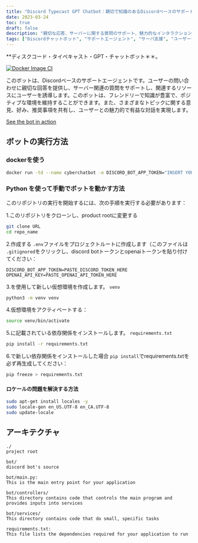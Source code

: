 ```yaml
---
title: "Discord Typecast GPT Chatbot：親切で知識のあるDiscordベースのサポート・エージェント"
date: 2023-03-24
toc: true
draft: false
description: "親切な応答、サーバーに関する質問のサポート、魅力的なインタラクションを生み出す、フレンドリーで知識豊富なチャットボットで、Discordサーバーを強化しましょう。"
tags: ["Discordチャットボット", "サポートエージェント", "サーバ支援", "ユーザークエリ", "関連資料", "プラスアルファの環境", "しょし", "好き嫌い", "おすすめ", "交流会", "フレンドリーボット", "知恵袋", "Discordベースのボット", "バーチャルアシスタント", "自動化対応", "カンバセーションボット", "インフォメーションレスポンス", "知恵袋", "対話型チャットボット", "サーバー管理", "ユーザーサポート", "AI搭載ボット", "discord.io", "チャットボットの動作", "ドッカー", "パイソン", "ボットデプロイメント", "仮想環境", "ボットアーキテクチャ", "ボットコントローラー", "ボットサービス"]
---
```


**ディスクコード・タイペキャスト・GPT・チャットボット＊＊。

[![Docker Image CI](https://github.com/CyberSentinels/discord-typecast-gpt-chatbot/actions/workflows/docker-image.yml/badge.svg)](https://github.com/CyberSentinels/discord-typecast-gpt-chatbot/actions/workflows/docker-image.yml)

このボットは、Discordベースのサポートエージェントです。ユーザーの問い合わせに親切な回答を提供し、サーバー関連の質問をサポートし、関連するリソースにユーザーを誘導します。このボットは、フレンドリーで知識が豊富で、ポジティブな環境を維持することができます。また、さまざまなトピックに関する意見、好み、推奨事項を共有し、ユーザーとの魅力的で有益な対話を実現します。

[See the bot in action](https://discord.gg/CYVe2CyrXk)

## ボットの実行方法
### dockerを使う
```bash
docker run -td --name cyberchatbot -e DISCORD_BOT_APP_TOKEN="INSERT YOUR BOT TOKEN HERE" -e OPENAI_API_KEY="INSERT YOUR OPENAI API KEY HERE" simeononsecurity/discord-typecast-gpt-chatbot:latest
```
### Python を使って手動でボットを動かす方法

このリポジトリの実行を開始するには、次の手順を実行する必要があります：

1.このリポジトリをクローンし、product rootに変更する

```bash
git clone URL
cd repo_name
```
2.作成する `.env`ファイルをプロジェクトルートに作成します（このファイルは `.gitignored`をクリックし、discord botトークンとopenaiトークンを貼り付けてください：

```env
DISCORD_BOT_APP_TOKEN=PASTE_DISCORD_TOKEN_HERE
OPENAI_API_KEY=PASTE_OPENAI_API_TOKEN_HERE
```

3.を使用して新しい仮想環境を作成します。 `venv`
```bash
python3 -m venv venv
```

4.仮想環境をアクティベートする：
```bash
source venv/bin/activate
```

5.に記載されている依存関係をインストールします。 `requirements.txt`
   
```bash
pip install -r requirements.txt
```

6.で新しい依存関係をインストールした場合 `pip install`でrequirements.txtを必ず再生成してください：

```bash
pip freeze > requirements.txt
```
#### ロケールの問題を解決する方法
```bash
sudo apt-get install locales -y
sudo locale-gen en_US.UTF-8 en_CA.UTF-8
sudo update-locale
```

## アーキテクチャ

```text
./
project root

bot/
discord bot's source

bot/main.py:
This is the main entry point for your application

bot/controllers/
This directory contains code that controls the main program and provides inputs into services

bot/services/
This directory contains code that do small, specific tasks

requirements.txt:
This file lists the dependencies required for your application to run
```
